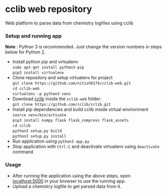 # cclib web repository

Web platform to parse data from chemistry logfiles using cclib

### Setup and running app

**Note** : Python 3 is recommended. Just change the version numbers in steps below for Python 2.

* Install python pip and virtualenv  
  ```sudo apt-get install python3-pip```  
  ```pip3 install virtualenv```  
* Clone repository and setup virtualenv for project  
  ```git clone https://github.com/nitish6174/cclib-web.git```  
  ```cd cclib-web```  
  ```virtualenv -p python3 venv```  
* Download [cclib](https://github.com/cclib/cclib) inside the ```cclib-web``` folder:  
  ```git clone https://github.com/cclib/cclib.git```
* Install pip dependencies and build cclib inside virtual environment  
  ```source venv/bin/activate```  
  ```pip3 install numpy flask flask_compress flask_assets```  
  ```cd cclib```  
  ```python3 setup.py build```  
  ```python3 setup.py install```  
* Run application using ```python3 app.py```
* Stop application with ```Ctrl-C``` and deactivate virtualenv using ```deactivate``` command

### Usage

* After running the application using the above steps, open [localhost:5000](http://localhost:5000) in your browser to use the running app.
* Upload a chemistry logfile to get parsed data from it.
